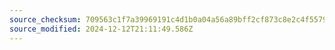 ```yaml
---
source_checksum: 709563c1f7a39969191c4d1b0a04a56a89bff2cf873c8e2c4f5579346aacd135
source_modified: 2024-12-12T21:11:49.586Z
---
```


